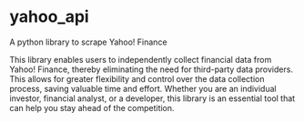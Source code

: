 # yahoo_api
A python library to scrape Yahoo! Finance

This library enables users to independently collect financial data from Yahoo! Finance, thereby eliminating the need for third-party data providers. This allows for greater flexibility and control over the data collection process, saving valuable time and effort. Whether you are an individual investor, financial analyst, or a developer, this library is an essential tool that can help you stay ahead of the competition.
